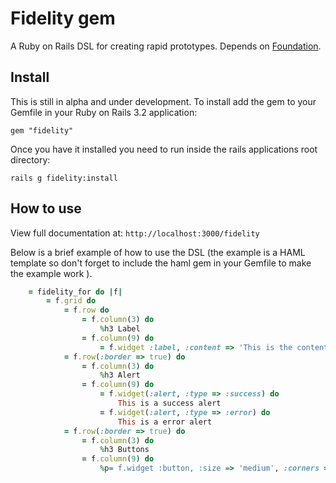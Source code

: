 # Fidelity gem
A Ruby on Rails DSL for creating rapid prototypes. Depends on [Foundation](http://http://foundation.zurb.com/).

Install
-----

This is still in alpha and under development. To install add the gem to your Gemfile in your Ruby on Rails 3.2 application:

    gem "fidelity"

Once you have it installed you need to run inside the rails applications root directory:
		
    rails g fidelity:install
		
		
How to use
-----

View full documentation at: `http://localhost:3000/fidelity`

Below is a brief example of how to use the DSL (the example is a HAML template so don't forget to include the haml gem in your Gemfile to make the example work ). 

```ruby
	= fidelity_for do |f|
		= f.grid do
			= f.row do
				= f.column(3) do
					%h3 Label
				= f.column(9) do
					= f.widget :label, :content => 'This is the content of the label'
			= f.row(:border => true) do
				= f.column(3) do
					%h3 Alert
				= f.column(9) do
					= f.widget(:alert, :type => :success) do
						This is a success alert 
					= f.widget(:alert, :type => :error) do
						This is a error alert 
			= f.row(:border => true) do
				= f.column(3) do
					%h3 Buttons
				= f.column(9) do
					%p= f.widget :button, :size => 'medium', :corners => 'radius', :style => 'nice', :color => 'red', :label => 'Medium red nice looking button'
```